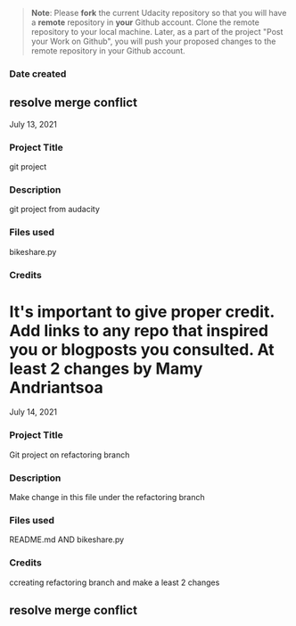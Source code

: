 >**Note**: Please **fork** the current Udacity repository so that you will have a **remote** repository in **your** Github account. Clone the remote repository to your local machine. Later, as a part of the project "Post your Work on Github", you will push your proposed changes to the remote repository in your Github account.

### Date created

## resolve merge conflict

July 13, 2021

### Project Title

git project

### Description

git project from audacity

### Files used

bikeshare.py

### Credits

It's important to give proper credit. Add links to any repo that inspired you or blogposts you consulted.
At least 2 changes by Mamy Andriantsoa
=======
July 14, 2021

### Project Title

Git project on refactoring branch

### Description

Make change in this file under the refactoring branch

### Files used

README.md AND bikeshare.py

### Credits

ccreating refactoring branch and make a least 2 changes

## resolve merge conflict

